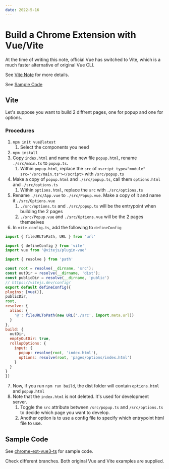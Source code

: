 ```yaml
---
date: 2022-5-16
---
```


# Build a Chrome Extension with Vue/Vite

At the time of writing this note, official Vue has switched to Vite, which is a much faster alternative of original Vue CLI.

See [Vite Note](../../framework/vite/README.md) for more details.

See [Sample Code](#sample-code)

## Vite

Let's suppose you want to build 2 diffrent pages, one for popup and one for options.

### Procedures

1. `npm init vue@latest`
   1. Select the components you need
2. `npm install`
3. Copy `index.html` and name the new file `popup.html`, rename `./src/main.ts` to `popup.ts`.
   1. Within `popup.html`, replace the `src` of  `<script type="module" src="/src/main.ts"></script>` with `/src/popup.ts`
4. Make a copy of `popup.html` and `./src/popup.ts`, call them `options.html` and `./src/options.ts`
   1. Within `options.html`, replace the `src` with `./src/options.ts`
5. Rename `./src/App.vue` to `./src/Popup.vue`. Make a copy of it and name it `./src/Options.vue`
   1. `./src/options.ts` and `./src/popup.ts` will be the entrypoint when building the 2 pages
   2. `./src/Popup.vue` and `./src/Options.vue` will be the 2 pages themselves
6. In `vite.config.ts`, add the following to `defineConfig`
  ```js
import { fileURLToPath, URL } from 'url'

import { defineConfig } from 'vite'
import vue from '@vitejs/plugin-vue'

import { resolve } from 'path'

const root = resolve(__dirname, 'src');
const outDir = resolve(__dirname, 'dist');
const publicDir = resolve(__dirname, 'public')
// https://vitejs.dev/config/
export default defineConfig({
  plugins: [vue()],
  publicDir,
  root,
  resolve: {
    alias: {
      '@': fileURLToPath(new URL('./src', import.meta.url))
    }
  },
  build: {
    outDir,
    emptyOutDir: true,
    rollupOptions: {
      input: {
        popup: resolve(root, 'index.html'),
        options: resolve(root, 'pages/options/index.html')
      }
    }
  }
})

  ```
7. Now, if you run `npm run build`, the dist folder will contain `options.html` and `popup.html`
8. Note that the `index.html` is not deleted. It's used for development server.
   1. Toggle the `src` attribute between `/src/popup.ts` and `/src/options.ts` to decide which page you want to develop.
   2. Another option is to use a config file to specify which entrypoint html file to use.

## Sample Code

See [chrome-ext-vue3-ts](https://github.com/HuakunShen/chrome-ext-vue3-ts) for sample code.

Check different branches. Both original Vue and Vite examples are supplied.

